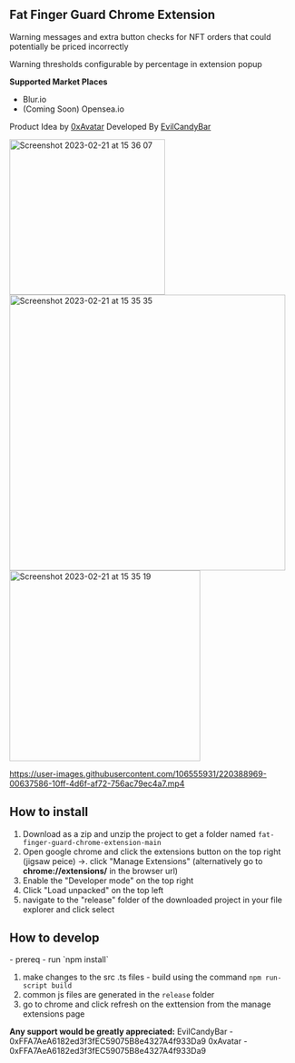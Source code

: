 <h2>Fat Finger Guard Chrome Extension</h2>

Warning messages and extra button checks for NFT orders that could potentially be priced incorrectly

Warning thresholds configurable by percentage in extension popup

**Supported Market Places**
- Blur.io
- (Coming Soon) Opensea.io


Product Idea by <a href="https://twitter.com/0xAvatar">0xAvatar</a>
Developed By <a href="https://twitter.com/evilcandybar_">EvilCandyBar</a>


<img width="274" alt="Screenshot 2023-02-21 at 15 36 07" src="https://user-images.githubusercontent.com/106555931/220390039-1095d04c-8ced-4c1b-9fc2-5a31154ffa52.png">
<img width="486" alt="Screenshot 2023-02-21 at 15 35 35" src="https://user-images.githubusercontent.com/106555931/220390042-93072f42-279b-44bf-bae3-75eb52fdfe1f.png">
<img width="336" alt="Screenshot 2023-02-21 at 15 35 19" src="https://user-images.githubusercontent.com/106555931/220390044-8148e5c7-915a-4a53-8c6f-744b8d1d55cf.png">

https://user-images.githubusercontent.com/106555931/220388969-00637586-10ff-4d6f-af72-756ac79ec4a7.mp4



<h2>How to install</h2>

1. Download as a zip and unzip the project to get a folder named `fat-finger-guard-chrome-extension-main`
2. Open google chrome and click the extensions button on the top right (jigsaw peice) ->. click "Manage Extensions" (alternatively go to **chrome://extensions/** in the browser url)
3. Enable the "Developer mode" on the top right
4. Click "Load unpacked" on the top left
5. navigate to the "release" folder of the downloaded project in your file explorer and click select

<h2>How to develop</h2>
- prereq - run `npm install`

1. make changes to the src .ts files - build using the command `npm run-script build`
2. common js files are generated in the `release` folder 
4. go to chrome and click refresh on the exttension from the manage extensions page

**Any support would be greatly appreciated:** 
EvilCandyBar - 0xFFA7AeA6182ed3f3fEC59075B8e4327A4f933Da9
0xAvatar - 0xFFA7AeA6182ed3f3fEC59075B8e4327A4f933Da9
